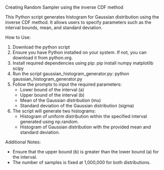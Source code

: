 Creating Random Sampler using the inverse CDF method

This Python script generates histogram for Gaussian distribution using the inverse CDF method. It allows users to specify parameters such as the interval bounds, mean, and standard deviation.

How to Use:

1. Download the python script
2. Ensure you have Python installed on your system. If not, you can download it from python.org.
3. Install required dependencies using pip:
    pip install numpy matplotlib scipy
4. Run the script gaussian_histogram_generator.py:
    python gaussian_histogram_generator.py
5. Follow the prompts to input the required parameters:
   - Lower bound of the interval (a)
   - Upper bound of the interval (b)
   - Mean of the Gaussian distribution (mu)
   - Standard deviation of the Gaussian distribution (sigma)
6. The script will generate two histograms:
   - Histogram of uniform distribution within the specified interval generated using np.random.
   - Histogram of Gaussian distribution with the provided mean and standard deviation.

Additional Notes:

- Ensure that the upper bound (b) is greater than the lower bound (a) for the interval.
- The number of samples is fixed at 1,000,000 for both distributions.